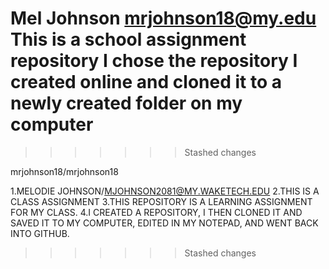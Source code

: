 
Mel Johnson
mrjohnson18@my.edu
This is a school assignment repository
I chose the repository I created online and cloned it to a newly created folder on my computer
=======
>>>>>>> Stashed changes

mrjohnson18/mrjohnson18


1.MELODIE JOHNSON/MJOHNSON2081@MY.WAKETECH.EDU
2.THIS IS A CLASS ASSIGNMENT 
3.THIS REPOSITORY IS A LEARNING ASSIGNMENT FOR MY CLASS.
4.I CREATED A REPOSITORY, I THEN CLONED IT AND SAVED IT TO MY COMPUTER, EDITED IN MY NOTEPAD, AND WENT BACK INTO GITHUB.
>>>>>>> Stashed changes
